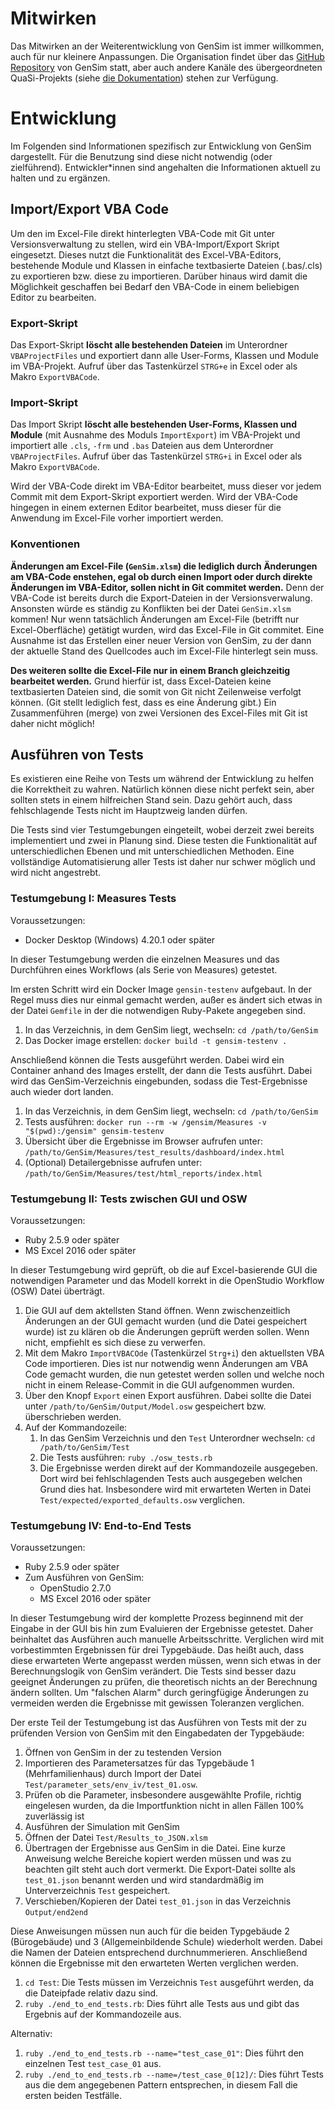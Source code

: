 # Mitwirken
Das Mitwirken an der Weiterentwicklung von GenSim ist immer willkommen, auch für nur kleinere Anpassungen. Die Organisation findet über das [GitHub Repository](https://github.com/QuaSi-Software/GenSim) von GenSim statt, aber auch andere Kanäle des übergeordneten QuaSi-Projekts (siehe [die Dokumentation](https://quasi-software.readthedocs.io/en/latest/contributions/)) stehen zur Verfügung.

# Entwicklung
Im Folgenden sind Informationen spezifisch zur Entwicklung von GenSim dargestellt. Für die Benutzung sind diese nicht notwendig (oder zielführend). Entwickler*innen sind angehalten die Informationen aktuell zu halten und zu ergänzen.

## Import/Export VBA Code
Um den im Excel-File direkt hinterlegten VBA-Code mit Git unter Versionsverwaltung zu stellen, wird ein VBA-Import/Export Skript eingesetzt. Dieses nutzt die Funktionalität des Excel-VBA-Editors, bestehende Module und Klassen in einfache textbasierte Dateien (.bas/.cls) zu exportieren bzw. diese zu importieren. Darüber hinaus wird damit die Möglichkeit geschaffen bei Bedarf den VBA-Code in einem beliebigen Editor zu bearbeiten.

### Export-Skript
Das Export-Skript **löscht alle bestehenden Dateien** im Unterordner `VBAProjectFiles` und exportiert dann alle User-Forms, Klassen und Module im VBA-Projekt. Aufruf über das Tastenkürzel `STRG+e` in Excel oder als Makro `ExportVBACode`.

### Import-Skript
Das Import Skript **löscht alle bestehenden User-Forms, Klassen und Module** (mit Ausnahme des Moduls `ImportExport`) im VBA-Projekt und importiert alle `.cls`, `-frm` und `.bas` Dateien aus dem Unterordner `VBAProjectFiles`. Aufruf über das Tastenkürzel `STRG+i` in Excel oder als Makro `ExportVBACode`.

Wird der VBA-Code direkt im VBA-Editor bearbeitet, muss dieser vor jedem Commit mit dem Export-Skript exportiert werden. Wird der VBA-Code hingegen in einem externen Editor bearbeitet, muss dieser für die Anwendung im Excel-File vorher importiert werden.

### Konventionen

**Änderungen am Excel-File (`GenSim.xlsm`) die lediglich durch Änderungen am VBA-Code enstehen, egal ob durch einen Import oder durch direkte Änderungen im VBA-Editor, sollen nicht in Git commitet werden.** Denn der VBA-Code ist bereits durch die Export-Dateien in der Versionsverwalung. Ansonsten würde es ständig zu Konflikten bei der Datei `GenSim.xlsm` kommen! Nur wenn tatsächlich Änderungen am Excel-File (betrifft nur Excel-Oberfläche) getätigt wurden, wird das Excel-File in Git commitet. Eine Ausnahme ist das Erstellen einer neuer Version von GenSim, zu der dann der aktuelle Stand des Quellcodes auch im Excel-File hinterlegt sein muss.

**Des weiteren sollte die Excel-File nur in einem Branch gleichzeitig bearbeitet werden.** Grund hierfür ist, dass Excel-Dateien keine textbasierten Dateien sind, die somit von Git nicht Zeilenweise verfolgt können. (Git stellt lediglich fest, dass es eine Änderung gibt.) Ein Zusammenführen (merge) von zwei Versionen des Excel-Files mit Git ist daher nicht möglich!

## Ausführen von Tests
Es existieren eine Reihe von Tests um während der Entwicklung zu helfen die Korrektheit zu wahren. Natürlich können diese nicht perfekt sein, aber sollten stets in einem hilfreichen Stand sein. Dazu gehört auch, dass fehlschlagende Tests nicht im Hauptzweig landen dürfen.

Die Tests sind vier Testumgebungen eingeteilt, wobei derzeit zwei bereits implementiert und zwei in Planung sind. Diese testen die Funktionalität auf unterschiedlichen Ebenen und mit unterschiedlichen Methoden. Eine vollständige Automatisierung aller Tests ist daher nur schwer möglich und wird nicht angestrebt.

### Testumgebung I: Measures Tests
Voraussetzungen:
* Docker Desktop (Windows) 4.20.1 oder später

In dieser Testumgebung werden die einzelnen Measures und das Durchführen eines Workflows (als Serie von Measures) getestet.

Im ersten Schritt wird ein Docker Image `gensin-testenv` aufgebaut. In der Regel muss dies nur einmal gemacht werden, außer es ändert sich etwas in der Datei `Gemfile` in der die notwendigen Ruby-Pakete angegeben sind.
1. In das Verzeichnis, in dem GenSim liegt, wechseln: `cd /path/to/GenSim`
1. Das Docker image erstellen: `docker build -t gensim-testenv .`

Anschließend können die Tests ausgeführt werden. Dabei wird ein Container anhand des Images erstellt, der dann die Tests ausführt. Dabei wird das GenSim-Verzeichnis eingebunden, sodass die Test-Ergebnisse auch wieder dort landen.

1. In das Verzeichnis, in dem GenSim liegt, wechseln: `cd /path/to/GenSim`
1. Tests ausführen: `docker run --rm -w /gensim/Measures -v "$(pwd):/gensim" gensim-testenv`
1. Übersicht über die Ergebnisse im Browser aufrufen unter: `/path/to/GenSim/Measures/test_results/dashboard/index.html`
1. (Optional) Detailergebnisse aufrufen unter: `/path/to/GenSim/Measures/test/html_reports/index.html`

### Testumgebung II: Tests zwischen GUI und OSW
Voraussetzungen:
* Ruby 2.5.9 oder später
* MS Excel 2016 oder später

In dieser Testumgebung wird geprüft, ob die auf Excel-basierende GUI die notwendigen Parameter und das Modell korrekt in die OpenStudio Workflow (OSW) Datei überträgt.

1. Die GUI auf dem aktellsten Stand öffnen. Wenn zwischenzeitlich Änderungen an der GUI gemacht wurden (und die Datei gespeichert wurde) ist zu klären ob die Änderungen geprüft werden sollen. Wenn nicht, empfiehlt es sich diese zu verwerfen.
1. Mit dem Makro `ImportVBACOde` (Tastenkürzel `Strg+i`) den aktuellsten VBA Code importieren. Dies ist nur notwendig wenn Änderungen am VBA Code gemacht wurden, die nun getestet werden sollen und welche noch nicht in einem Release-Commit in die GUI aufgenommen wurden.
1. Über den Knopf `Export` einen Export ausführen. Dabei sollte die Datei unter `/path/to/GenSim/Output/Model.osw` gespeichert bzw. überschrieben werden.
1. Auf der Kommandozeile:
    1. In das GenSim Verzeichnis und den `Test` Unterordner wechseln: `cd /path/to/GenSim/Test`
    1. Die Tests ausführen: `ruby ./osw_tests.rb`
    1. Die Ergebnisse werden direkt auf der Kommandozeile ausgegeben. Dort wird bei fehlschlagenden Tests auch ausgegeben welchen Grund dies hat. Insbesondere wird mit erwarteten Werten in Datei `Test/expected/exported_defaults.osw` verglichen.

### Testumgebung IV: End-to-End Tests
Voraussetzungen:
* Ruby 2.5.9 oder später
* Zum Ausführen von GenSim:
    * OpenStudio 2.7.0
    * MS Excel 2016 oder später

In dieser Testumgebung wird der komplette Prozess beginnend mit der Eingabe in der GUI bis hin zum Evaluieren der Ergebnisse getestet. Daher beinhaltet das Ausführen auch manuelle Arbeitsschritte. Verglichen wird mit vorbestimmten Ergebnissen für drei Typgebäude. Das heißt auch, dass diese erwarteten Werte angepasst werden müssen, wenn sich etwas in der Berechnungslogik von GenSim verändert. Die Tests sind besser dazu geeignet Änderungen zu prüfen, die theoretisch nichts an der Berechnung ändern sollten. Um "falschen Alarm" durch geringfügige Änderungen zu vermeiden werden die Ergebnisse mit gewissen Toleranzen verglichen.

Der erste Teil der Testumgebung ist das Ausführen von Tests mit der zu prüfenden Version von GenSim mit den Eingabedaten der Typgebäude:
1. Öffnen von GenSim in der zu testenden Version
1. Importieren des Parametersatzes für das Typgebäude 1 (Mehrfamilienhaus) durch Import der Datei `Test/parameter_sets/env_iv/test_01.osw`.
1. Prüfen ob die Parameter, insbesondere ausgewählte Profile, richtig eingelesen wurden, da die Importfunktion nicht in allen Fällen 100% zuverlässig ist
1. Ausführen der Simulation mit GenSim
1. Öffnen der Datei `Test/Results_to_JSON.xlsm`
1. Übertragen der Ergebnisse aus GenSim in die Datei. Eine kurze Anweisung welche Bereiche kopiert werden müssen und was zu beachten gilt steht auch dort vermerkt. Die Export-Datei sollte als `test_01.json` benannt werden und wird standardmäßig im Unterverzeichnis `Test` gespeichert.
1. Verschieben/Kopieren der Datei `test_01.json` in das Verzeichnis `Output/end2end`

Diese Anweisungen müssen nun auch für die beiden Typgebäude 2 (Bürogebäude) und 3 (Allgemeinbildende Schule) wiederholt werden. Dabei die Namen der Dateien entsprechend durchnummerieren. Anschließend können die Ergebnisse mit den erwarteten Werten verglichen werden.

1. `cd Test`: Die Tests müssen im Verzeichnis `Test` ausgeführt werden, da die Dateipfade relativ dazu sind.
1. `ruby ./end_to_end_tests.rb`: Dies führt alle Tests aus und gibt das Ergebnis auf der Kommandozeile aus.

Alternativ:
1. `ruby ./end_to_end_tests.rb --name="test_case_01"`: Dies führt den einzelnen Test `test_case_01` aus.
1. `ruby ./end_to_end_tests.rb --name=/test_case_0[12]/`: Dies führt Tests aus die dem angegebenen Pattern entsprechen, in diesem Fall die ersten beiden Testfälle.
